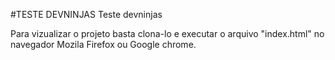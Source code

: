 #TESTE DEVNINJAS
Teste devninjas

Para vizualizar o projeto basta clona-lo e executar o arquivo "index.html" no navegador Mozila Firefox ou Google chrome. 
